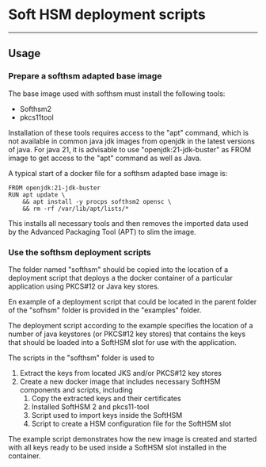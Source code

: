 # Soft HSM deployment scripts

---

## Usage

### Prepare a softhsm adapted base image

The base image used with softhsm must install the following tools:

- Softhsm2
- pkcs11tool

Installation of these tools requires access to the "apt" command, which is not available in common java jdk images from openjdk in the latest versions of java.
For java 21, it is advisable to use "openjdk:21-jdk-buster" as FROM image to get access to the "apt" command as well as Java.

A typical start of a docker file for a softhsm adapted base image is:

```
FROM openjdk:21-jdk-buster
RUN apt update \
    && apt install -y procps softhsm2 opensc \
    && rm -rf /var/lib/apt/lists/*
```

This installs all necessary tools and then removes the imported data used by the Advanced Packaging Tool (APT) to slim the image.

### Use the softhsm deployment scripts

The folder named "softhsm" should be copied into the location of a deployment script that deploys a the
docker container of a particular application using PKCS#12 or Java key stores.

En example of a deployment script that could be located in the parent folder of the "sofhsm" folder is 
provided in the "examples" folder.

The deployment script according to the example specifies the location of a number of java keystores 
(or PKCS#12 key stores) that contains the keys that should be loaded into a SoftHSM slot for
use with the application.

The scripts in the "softhsm" folder is used to

1. Extract the keys from located JKS and/or PKCS#12 key stores
2. Create a new docker image that includes necessary SoftHSM components and scripts, including
   1. Copy the extracted keys and their certificates
   2. Installed SoftHSM 2 and pkcs11-tool
   3. Script used to import keys inside the SoftHSM
   4. Script to create a HSM configuration file for the SoftHSM slot

The example script demonstrates how the new image is created and started with all keys ready to be used inside
a SoftHSM slot installed in the container.